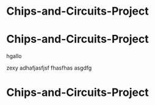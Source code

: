 # Chips-and-Circuits-Project
# Chips-and-Circuits-Project

hgallo

zexy
adhafjasfjsf fhasfhas
asgdfg
# Chips-and-Circuits-Project
